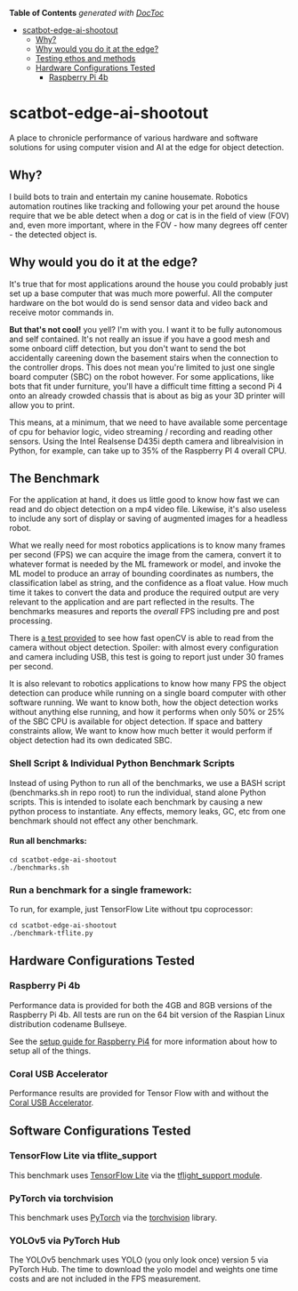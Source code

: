 <!-- START doctoc generated TOC please keep comment here to allow auto update -->
<!-- DON'T EDIT THIS SECTION, INSTEAD RE-RUN doctoc TO UPDATE -->

**Table of Contents** _generated with [DocToc](https://github.com/thlorenz/doctoc)_

- [scatbot-edge-ai-shootout](#scatbot-edge-ai-shootout)
  - [Why?](#why)
  - [Why would you do it at the edge?](#why-would-you-do-it-at-the-edge)
  - [Testing ethos and methods](#testing-ethos-and-methods)
  - [Hardware Configurations Tested](#hardware-configurations-tested)
    - [Raspberry Pi 4b](#raspberry-pi-4b)

<!-- END doctoc generated TOC please keep comment here to allow auto update -->

# scatbot-edge-ai-shootout

A place to chronicle performance of various hardware and software solutions for using computer vision and AI at the edge for object detection.

## Why?

I build bots to train and entertain my canine housemate. Robotics automation routines like tracking and following your pet around the house require that we be able detect when a dog or cat is in the field of view (FOV) and, even more important, where in the FOV - how many degrees off center - the detected object is.

## Why would you do it at the edge?

It's true that for most applications around the house you could probably just set up a base computer that was much more powerful. All the computer hardware on the bot would do is send sensor data and video back and receive motor commands in.

**But that's not cool!** you yell? I'm with you. I want it to be fully autonomous and self contained. It's not really an issue if you have a good mesh and some onboard cliff detection, but you don't want to send the bot accidentally careening down the basement stairs when the connection to the controller drops. This does not mean you're limited to just one single board computer (SBC) on the robot however. For some applications, like bots that fit under furniture, you'll have a difficult time fitting a second Pi 4 onto an already crowded chassis that is about as big as your 3D printer will allow you to print.

This means, at a minimum, that we need to have available some percentage of cpu for behavior logic, video streaming / recording and reading other sensors. Using the Intel Realsense D435i depth camera and librealvision in Python, for example, can take up to 35% of the Raspberry PI 4 overall CPU.

## The Benchmark

For the application at hand, it does us little good to know how fast we can read and do object detection on a mp4 video file. Likewise, it's also useless to include any sort of display or saving of augmented images for a headless robot.

What we really need for most robotics applications is to know many frames per second (FPS) we can acquire the image from the camera, convert it to whatever format is needed by the ML framework or model, and invoke the ML model to produce an array of bounding coordinates as numbers, the classification label as string, and the confidence as a float value. How much time it takes to convert the data and produce the required output are very relevant to the application and are part reflected in the results. The benchmarks measures and reports the _overall_ FPS including pre and post processing.

There is [a test provided](https://github.com/littlebee/scatbot-edge-ai-shootout/blob/main/debug/test-camera.py) to see how fast openCV is able to read from the camera without object detection. Spoiler: with almost every configuration and camera including USB, this test is going to report just under 30 frames per second.

It is also relevant to robotics applications to know how many FPS the object detection can produce while running on a single board computer with other software running. We want to know both, how the object detection works without anything else running, and how it performs when only 50% or 25% of the SBC CPU is available for object detection. If space and battery constraints allow, We want to know how much better it would perform if object detection had its own dedicated SBC.

### Shell Script & Individual Python Benchmark Scripts

Instead of using Python to run all of the benchmarks, we use a BASH script (benchmarks.sh in repo root) to run the individual, stand alone Python scripts. This is intended to isolate each benchmark by causing a new python process to instantiate. Any effects, memory leaks, GC, etc from one benchmark should not effect any other benchmark.

#### Run all benchmarks:

```
cd scatbot-edge-ai-shootout
./benchmarks.sh
```

### Run a benchmark for a single framework:

To run, for example, just TensorFlow Lite without tpu coprocessor:

```
cd scatbot-edge-ai-shootout
./benchmark-tflite.py
```

## Hardware Configurations Tested

### Raspberry Pi 4b

Performance data is provided for both the 4GB and 8GB versions of the Raspberry Pi 4b. All tests are run on the 64 bit version of the Raspian Linux distribution codename Bullseye.

See the [setup guide for Raspberry Pi4](https://github.com/littlebee/scatbot-edge-ai-shootout/blob/main/Setup%20Raspberry%20Pi4.md) for more information about how to setup all of the things.

### Coral USB Accelerator

Performance results are provided for Tensor Flow with and without the [Coral USB Accelerator](https://coral.ai/products/accelerator/).

## Software Configurations Tested

### TensorFlow Lite via tflite_support

This benchmark uses [TensorFlow Lite](https://www.tensorflow.org/lite/guide) via the [tflight_support module](https://www.tensorflow.org/lite/api_docs/python/tflite_support).

### PyTorch via torchvision

This benchmark uses [PyTorch](https://pytorch.org/) via the [torchvision](https://pytorch.org/vision/stable/index.html) library.

### YOLOv5 via PyTorch Hub

The YOLOv5 benchmark uses YOLO (you only look once) version 5 via PyTorch Hub. The time to download the yolo model and weights one time costs and are not included in the FPS measurement.
